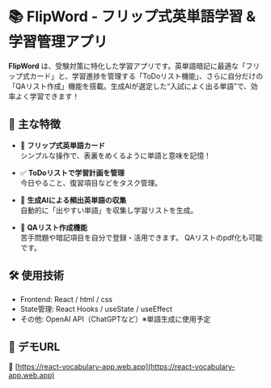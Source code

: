 # 📚 FlipWord - フリップ式英単語学習 & 学習管理アプリ

**FlipWord** は、受験対策に特化した学習アプリです。英単語暗記に最適な「フリップ式カード」と、学習進捗を管理する「ToDoリスト機能」、さらに自分だけの「QAリスト作成」機能を搭載。生成AIが選定した“入試によく出る単語”で、効率よく学習できます！

## 🧠 主な特徴

- 🎴 **フリップ式英単語カード**  
  シンプルな操作で、表裏をめくるように単語と意味を記憶！

- ✅ **ToDoリストで学習計画を管理**  
  今日やること、復習項目などをタスク管理。

- 🤖 **生成AIによる頻出英単語の収集**  
  自動的に「出やすい単語」を収集し学習リストを生成。

- 📝 **QAリスト作成機能**  
  苦手問題や暗記項目を自分で登録・活用できます。
  QAリストのpdf化も可能です。


## 🛠 使用技術

- Frontend: React / html / css  
- State管理: React Hooks / useState / useEffect  
- その他: OpenAI API（ChatGPTなど）※単語生成に使用予定

## 🚀 デモURL

🔗 [https://react-vocabulary-app.web.app](https://react-vocabulary-app.web.app)

